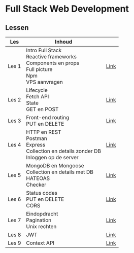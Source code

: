 # Full Stack Web Development

## Lessen

| Les   | Inhoud                                                                                                 |                          |
|-------|--------------------------------------------------------------------------------------------------------|--------------------------|
| Les 1 | Intro Full Stack<br>Reactive frameworks<br>Components en props<br>Full picture<br>Npm<br>VPS aanvragen | [Link](./lessen/les1.md) |
| Les 2 | Lifecycle<br>Fetch API<br>State<br>GET en POST                                                         | [Link](./lessen/les2.md) |
| Les 3 | Front-end routing<br>PUT en DELETE                                                                     | [Link](./lessen/les3.md) |
| Les 4 | HTTP en REST<br>Postman<br>Express<br>Collection en details zonder DB<br>Inloggen op de server         | [Link](./lessen/les4.md) |
| Les 5 | MongoDB en Mongoose<br>Collection en details met DB<br>HATEOAS<br>Checker                              | [Link](./lessen/les5.md) |
| Les 6 | Status codes<br>PUT en DELETE<br>CORS                                                                  | [Link](./lessen/les6.md) |
| Les 7 | Eindopdracht<br>Pagination<br>Unix rechten                                                             | [Link](./lessen/les7.md) |
| Les 8 | JWT                                                                                                    | [Link](./lessen/les8.md) |
| Les 9 | Context API                                                                                            | [Link](./lessen/les9.md) |
